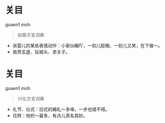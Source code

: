 # 关目
guaen1 moh
> 如皋方言词典
- 状婴儿的某些表情动作：小家伙睏吖，一刻儿眨眼、一刻儿又笑，在下做～。
- 故弄玄虚、玩嘘头、卖关子。

# 关目
guaen1 moh
> 兴化方言词典
- 礼节、仪式：旧式的婚礼～多唻，一步也错不得。
- 花样：他的～最多，有点儿真名其妙。
